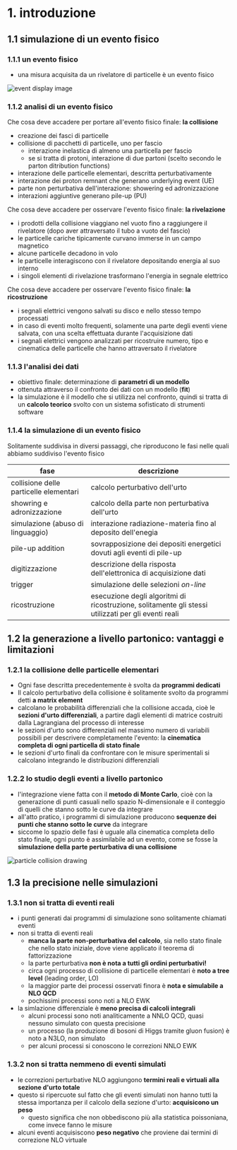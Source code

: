 # 1. introduzione

## 1.1 simulazione di un evento fisico

### 1.1.1 un evento fisico

  * una misura acquisita da un rivelatore di particelle è un evento fisico

  ![event display image](https://cds.cern.ch/record/2713462/files/VVVEventDisplays.001.jpeg?subformat=icon-640)

### 1.1.2 analisi di un evento fisico

Che cosa deve accadere per portare all'evento fisico finale: **la collisione**

  * creazione dei fasci di particelle
  * collisione di pacchetti di particelle, uno per fascio
    * interazione inelastica di almeno una particella per fascio
    * se si tratta di protoni, interazione di due partoni (scelto secondo le parton ditribution functions)
  * interazione delle particelle elementari, descritta perturbativamente   
  * interazione dei proton remnant che generano underlying event (UE)
  * parte non perturbativa dell'interazione: showering ed adronizzazione
  * interazioni aggiuntive generano pile-up (PU)  

Che cosa deve accadere per osservare l'evento fisico finale: **la rivelazione**

  * i prodotti della collisione viaggiano nel vuoto fino a raggiungere il rivelatore (dopo aver attraversato il tubo a vuoto del fascio)
  * le particelle cariche tipicamente curvano immerse in un campo magnetico
  * alcune particelle decadono in volo
  * le particelle interagiscono con il rivelatore depositando energia al suo interno
  * i singoli elementi di rivelazione trasformano l'energia in segnale elettrico

Che cosa deve accadere per osservare l'evento fisico finale: **la ricostruzione**

  * i segnali elettrici vengono salvati su disco e nello stesso tempo processati
  * in caso di eventi molto frequenti, solamente una parte degli eventi viene salvata, con una scelta effettuata durante l'acquisizione dati
  * i segnali elettrici vengono analizzati per ricostruire numero, tipo e cinematica delle particelle che hanno attraversato il rivelatore

### 1.1.3 l'analisi dei dati

  * obiettivo finale: determinazione di **parametri di un modello**
  * ottenuta attraverso il confronto dei dati con un modello (**fit**)
  * la simulazione è il modello che si utilizza nel confronto, quindi si tratta di un **calcolo teorico** svolto con un sistema sofisticato di strumenti software

### 1.1.4 la simulazione di un evento fisico

Solitamente suddivisa in diversi passaggi, che riproducono le fasi nelle quali abbiamo suddiviso l'evento fisico

| fase | descrizione |
| ---  | -------- |
| collisione delle particelle elementari | calcolo perturbativo dell'urto |
| showring e adronizzazione | calcolo della parte non perturbativa dell'urto |
| simulazione (abuso di linguaggio) | interazione radiazione-materia fino al deposito dell'enegia |
| pile-up addition | sovrapposizione dei depositi energetici dovuti agli eventi di pile-up |
| digitizzazione | descrizione della risposta dell'elettronica di acquisizione dati |
| trigger | simulazione delle selezioni *on-line* |
| ricostruzione | esecuzione degli algoritmi di ricostruzione, solitamente gli stessi utilizzati per gli eventi reali |

## 1.2 la generazione a livello partonico: vantaggi e limitazioni

### 1.2.1 la collisione delle particelle elementari

  * Ogni fase descritta precedentemente è svolta da **programmi dedicati**
  * Il calcolo perturbativo della collisione è solitamente svolto da programmi detti **a matrix element**
  * calcolano le probabilità differenziali che la collisione accada, cioè le **sezioni d'urto differenziali**, a partire dagli elementi di matrice costruiti dalla Lagrangiana del processo di interesse
  * le sezioni d'urto sono differenziali nel massimo numero di variabili possibili per descrivere completamente l'evento: la **cinematica completa di ogni particella di stato finale**
  * le sezioni d'urto finali da confrontare con le misure sperimentali si calcolano integrando le distribuzioni differenziali

### 1.2.2 lo studio degli eventi a livello partonico

  * l'integrazione viene fatta con il **metodo di Monte Carlo**, cioè con la generazione di punti casuali nello spazio N-dimensionale e il conteggio di quelli che stanno sotto le curve da integrare
  * all'atto pratico, i programmi di simulazione producono **sequenze dei punti che stanno sotto le curve** da integrare
  * siccome lo spazio delle fasi è uguale alla cinematica completa dello stato finale, ogni punto è assimilabile ad un evento, come se fosse la **simulazione della parte perturbativa di una collisione**

![particle collision drawing](https://www.hep.lu.se/delphi/images/twophot_col.gif)

## 1.3 la precisione nelle simulazioni

### 1.3.1 non si tratta di eventi reali

  * i punti generati dai programmi di simulazione sono solitamente chiamati eventi
  * non si tratta di eventi reali
    * **manca la parte non-perturbativa del calcolo**, sia nello stato finale che nello stato iniziale, dove viene applicato il teorema di fattorizzazione
    * la parte perturbativa **non è nota a tutti gli ordini perturbativi!**
    * circa ogni processo di collisione di particelle elementari è **noto a tree level** (leading order, LO)
    * la maggior parte dei processi osservati finora è **nota e simulabile a NLO QCD**
    * pochissimi processi sono noti a NLO EWK
  * la simlazione differenziale è **meno precisa di calcoli integrali**
    * alcuni processi sono noti analiticamente a NNLO QCD, quasi nessuno simulato con questa precisione
    * un processo (la produzione di bosoni di Higgs tramite gluon fusion) è noto a N3LO, non simulato
    * per alcuni processi si conoscono le correzioni NNLO EWK

### 1.3.2 non si tratta nemmeno di eventi simulati

  * le correzioni perturbative NLO aggiungono **termini reali e virtuali alla sezione d'urto totale**
  * questo si ripercuote sul fatto che gli eventi simulati non hanno tutti la stessa importanza per il calcolo della sezione d'urto: **acquisicono un peso**
    * questo significa che non obbediscono più alla statistica poissoniana, come invece fanno le misure
  * alcuni eventi acquisiscono **peso negativo** che proviene dai termini di correzione NLO virtuale

